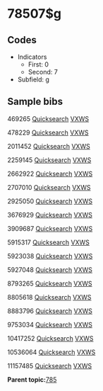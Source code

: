 # 78507$g

## Codes

-   Indicators
    -   First: 0
    -   Second: 7
-   Subfield: g

## Sample bibs

469265 [Quicksearch](https://search.library.yale.edu/catalog/469265) [VXWS](http://prodorbis.library.yale.edu:7014/vxws/GetHoldingsService?bibId=469265)

478229 [Quicksearch](https://search.library.yale.edu/catalog/478229) [VXWS](http://prodorbis.library.yale.edu:7014/vxws/GetHoldingsService?bibId=478229)

2011452 [Quicksearch](https://search.library.yale.edu/catalog/2011452) [VXWS](http://prodorbis.library.yale.edu:7014/vxws/GetHoldingsService?bibId=2011452)

2259145 [Quicksearch](https://search.library.yale.edu/catalog/2259145) [VXWS](http://prodorbis.library.yale.edu:7014/vxws/GetHoldingsService?bibId=2259145)

2662922 [Quicksearch](https://search.library.yale.edu/catalog/2662922) [VXWS](http://prodorbis.library.yale.edu:7014/vxws/GetHoldingsService?bibId=2662922)

2707010 [Quicksearch](https://search.library.yale.edu/catalog/2707010) [VXWS](http://prodorbis.library.yale.edu:7014/vxws/GetHoldingsService?bibId=2707010)

2925050 [Quicksearch](https://search.library.yale.edu/catalog/2925050) [VXWS](http://prodorbis.library.yale.edu:7014/vxws/GetHoldingsService?bibId=2925050)

3676929 [Quicksearch](https://search.library.yale.edu/catalog/3676929) [VXWS](http://prodorbis.library.yale.edu:7014/vxws/GetHoldingsService?bibId=3676929)

3909687 [Quicksearch](https://search.library.yale.edu/catalog/3909687) [VXWS](http://prodorbis.library.yale.edu:7014/vxws/GetHoldingsService?bibId=3909687)

5915317 [Quicksearch](https://search.library.yale.edu/catalog/5915317) [VXWS](http://prodorbis.library.yale.edu:7014/vxws/GetHoldingsService?bibId=5915317)

5923038 [Quicksearch](https://search.library.yale.edu/catalog/5923038) [VXWS](http://prodorbis.library.yale.edu:7014/vxws/GetHoldingsService?bibId=5923038)

5927048 [Quicksearch](https://search.library.yale.edu/catalog/5927048) [VXWS](http://prodorbis.library.yale.edu:7014/vxws/GetHoldingsService?bibId=5927048)

8793265 [Quicksearch](https://search.library.yale.edu/catalog/8793265) [VXWS](http://prodorbis.library.yale.edu:7014/vxws/GetHoldingsService?bibId=8793265)

8805618 [Quicksearch](https://search.library.yale.edu/catalog/8805618) [VXWS](http://prodorbis.library.yale.edu:7014/vxws/GetHoldingsService?bibId=8805618)

8883796 [Quicksearch](https://search.library.yale.edu/catalog/8883796) [VXWS](http://prodorbis.library.yale.edu:7014/vxws/GetHoldingsService?bibId=8883796)

9753034 [Quicksearch](https://search.library.yale.edu/catalog/9753034) [VXWS](http://prodorbis.library.yale.edu:7014/vxws/GetHoldingsService?bibId=9753034)

10417252 [Quicksearch](https://search.library.yale.edu/catalog/10417252) [VXWS](http://prodorbis.library.yale.edu:7014/vxws/GetHoldingsService?bibId=10417252)

10536064 [Quicksearch](https://search.library.yale.edu/catalog/10536064) [VXWS](http://prodorbis.library.yale.edu:7014/vxws/GetHoldingsService?bibId=10536064)

11157485 [Quicksearch](https://search.library.yale.edu/catalog/11157485) [VXWS](http://prodorbis.library.yale.edu:7014/vxws/GetHoldingsService?bibId=11157485)

**Parent topic:**[785](../../tags/785/785.md)

